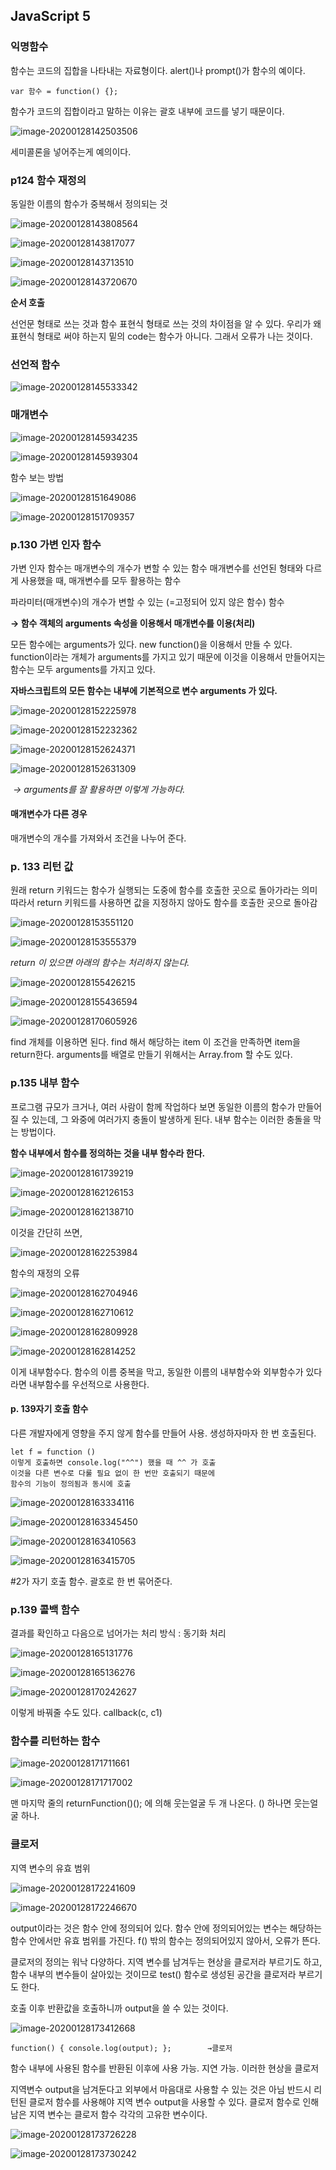 ## JavaScript 5



### 익명함수

함수는 코드의 집합을 나타내는 자료형이다. alert()나 prompt()가 함수의 예이다.

```
var 함수 = function() {};
```

함수가 코드의 집합이라고 말하는 이유는 괄호 내부에 코드를 넣기 때문이다.

![image-20200128142503506](C:\Users\HPE\AppData\Roaming\Typora\typora-user-images\image-20200128142503506.png)

세미콜론을 넣어주는게 예의이다.



### p124 함수 재정의
동일한 이름의 함수가 중복해서 정의되는 것

![image-20200128143808564](C:\Users\HPE\AppData\Roaming\Typora\typora-user-images\image-20200128143808564.png)

![image-20200128143817077](C:\Users\HPE\AppData\Roaming\Typora\typora-user-images\image-20200128143817077.png)





![image-20200128143713510](C:\Users\HPE\AppData\Roaming\Typora\typora-user-images\image-20200128143713510.png)

![image-20200128143720670](C:\Users\HPE\AppData\Roaming\Typora\typora-user-images\image-20200128143720670.png)

**순서 호출**

선언문 형태로 쓰는 것과 함수 표현식 형태로 쓰는 것의 차이점을 알 수 있다. 우리가 왜 표현식 형태로 써야 하는지
밑의 code는 함수가 아니다. 그래서 오류가 나는 것이다.



### 선언적 함수

![image-20200128145533342](C:\Users\HPE\AppData\Roaming\Typora\typora-user-images\image-20200128145533342.png)



### 매개변수

![image-20200128145934235](C:\Users\HPE\AppData\Roaming\Typora\typora-user-images\image-20200128145934235.png)

![image-20200128145939304](C:\Users\HPE\AppData\Roaming\Typora\typora-user-images\image-20200128145939304.png)

함수 보는 방법

![image-20200128151649086](C:\Users\HPE\AppData\Roaming\Typora\typora-user-images\image-20200128151649086.png)

![image-20200128151709357](C:\Users\HPE\AppData\Roaming\Typora\typora-user-images\image-20200128151709357.png)



### p.130 가변 인자 함수

가변 인자 함수는 매개변수의 개수가 변할 수 있는 함수
매개변수를 선언된 형태와 다르게 사용했을 때, 매개변수를 모두 활용하는 함수

파라미터(매개변수)의 개수가 변할 수 있는 (=고정되어 있지 않은 함수) 함수

**→ 함수 객체의 arguments 속성을 이용해서 매개변수를 이용(처리)**

모든 함수에는 arguments가 있다.
new function()을 이용해서 만들 수 있다. function이라는 개체가 arguments를 가지고 있기 때문에
이것을 이용해서 만들어지는 함수는 모두 arguments를 가지고 있다.

**자바스크립트의 모든 함수는 내부에 기본적으로 변수 arguments 가 있다.**

![image-20200128152225978](C:\Users\HPE\AppData\Roaming\Typora\typora-user-images\image-20200128152225978.png)

![image-20200128152232362](C:\Users\HPE\AppData\Roaming\Typora\typora-user-images\image-20200128152232362.png)

![image-20200128152624371](C:\Users\HPE\AppData\Roaming\Typora\typora-user-images\image-20200128152624371.png)

![image-20200128152631309](C:\Users\HPE\AppData\Roaming\Typora\typora-user-images\image-20200128152631309.png)

​														*→ arguments를 잘 활용하면 이렇게 가능하다.*

#### 매개변수가 다른 경우

매개변수의 개수를 가져와서 조건을 나누어 준다.



### p. 133 리턴 값

원래 return 키워드는 함수가 실행되는 도중에 함수를 호출한 곳으로 돌아가라는 의미
따라서 return 키워드를 사용하면 값을 지정하지 않아도 함수를 호출한 곳으로 돌아감

![image-20200128153551120](C:\Users\HPE\AppData\Roaming\Typora\typora-user-images\image-20200128153551120.png)

![image-20200128153555379](C:\Users\HPE\AppData\Roaming\Typora\typora-user-images\image-20200128153555379.png)

*return 이 있으면 아래의 함수는 처리하지 않는다.*

![image-20200128155426215](C:\Users\HPE\AppData\Roaming\Typora\typora-user-images\image-20200128155426215.png)

![image-20200128155436594](C:\Users\HPE\AppData\Roaming\Typora\typora-user-images\image-20200128155436594.png)

![image-20200128170605926](C:\Users\HPE\AppData\Roaming\Typora\typora-user-images\image-20200128170605926.png)

find 개체를 이용하면 된다. find 해서 해당하는 item 이 조건을 만족하면 item을 return한다.
arguments를 배열로 만들기 위해서는 Array.from  할 수도 있다.

### p.135 내부 함수

프로그램 규모가 크거나, 여러 사람이 함께 작업하다 보면 동일한 이름의 함수가 만들어 질 수 있는데,
그 와중에 여러가지 충돌이 발생하게 된다. 내부 함수는 이러한 충돌을 막는 방법이다.

**함수 내부에서 함수를 정의하는 것을 내부 함수라 한다.**

![image-20200128161739219](C:\Users\HPE\AppData\Roaming\Typora\typora-user-images\image-20200128161739219.png)

![image-20200128162126153](C:\Users\HPE\AppData\Roaming\Typora\typora-user-images\image-20200128162126153.png)

![image-20200128162138710](C:\Users\HPE\AppData\Roaming\Typora\typora-user-images\image-20200128162138710.png)

이것을 간단히 쓰면,

![image-20200128162253984](C:\Users\HPE\AppData\Roaming\Typora\typora-user-images\image-20200128162253984.png)



함수의 재정의 오류

![image-20200128162704946](C:\Users\HPE\AppData\Roaming\Typora\typora-user-images\image-20200128162704946.png)

![image-20200128162710612](C:\Users\HPE\AppData\Roaming\Typora\typora-user-images\image-20200128162710612.png)

![image-20200128162809928](C:\Users\HPE\AppData\Roaming\Typora\typora-user-images\image-20200128162809928.png)

![image-20200128162814252](C:\Users\HPE\AppData\Roaming\Typora\typora-user-images\image-20200128162814252.png)

이게 내부함수다. 함수의 이름 중복을 막고, 동일한 이름의 내부함수와 외부함수가 있다라면 내부함수를 우선적으로 사용한다.

#### p. 139자기 호출 함수

다른 개발자에게 영향을 주지 않게 함수를 만들어 사용.
생성하자마자 한 번 호출된다.

```
let f = function ()
이렇게 호출하면 console.log("^^") 했을 때 ^^ 가 호출
이것을 다른 변수로 다룰 필요 없이 한 번만 호출되기 때문에
함수의 기능이 정의됨과 동시에 호출
```

![image-20200128163334116](C:\Users\HPE\AppData\Roaming\Typora\typora-user-images\image-20200128163334116.png)

![image-20200128163345450](C:\Users\HPE\AppData\Roaming\Typora\typora-user-images\image-20200128163345450.png)

![image-20200128163410563](C:\Users\HPE\AppData\Roaming\Typora\typora-user-images\image-20200128163410563.png)

![image-20200128163415705](C:\Users\HPE\AppData\Roaming\Typora\typora-user-images\image-20200128163415705.png)

#2가 자기 호출 함수. 괄호로 한 번 묶어준다.

### p.139 콜백 함수

결과를 확인하고 다음으로 넘어가는 처리 방식 : 동기화 처리

![image-20200128165131776](C:\Users\HPE\AppData\Roaming\Typora\typora-user-images\image-20200128165131776.png)

![image-20200128165136276](C:\Users\HPE\AppData\Roaming\Typora\typora-user-images\image-20200128165136276.png)

![image-20200128170242627](C:\Users\HPE\AppData\Roaming\Typora\typora-user-images\image-20200128170242627.png)

이렇게 바꿔줄 수도 있다. callback(c, c1)



### 함수를 리턴하는 함수

![image-20200128171711661](C:\Users\HPE\AppData\Roaming\Typora\typora-user-images\image-20200128171711661.png)

![image-20200128171717002](C:\Users\HPE\AppData\Roaming\Typora\typora-user-images\image-20200128171717002.png)

맨 마지막 줄의 returnFunction()(); 에 의해 웃는얼굴 두 개 나온다. () 하나면 웃는얼굴 하나.



### 클로저

지역 변수의 유효 범위


![image-20200128172241609](C:\Users\HPE\AppData\Roaming\Typora\typora-user-images\image-20200128172241609.png)

![image-20200128172246670](C:\Users\HPE\AppData\Roaming\Typora\typora-user-images\image-20200128172246670.png)

output이라는 것은 함수 안에 정의되어 있다. 함수 안에 정의되어있는 변수는 해당하는 함수 안에서만 유효 범위를 가진다. f() 밖의 함수는 정의되어있지 않아서, 오류가 뜬다.

클로저의 정의는 워낙 다양하다. 지역 변수를 남겨두는 현상을 클로저라 부르기도 하고,
함수 내부의 변수들이 살아있는 것이므로 test() 함수로 생성된 공간을 클로저라 부르기도 한다.

호출 이후 반환값을 호출하니까 output을 쓸 수 있는 것이다. 

![image-20200128173412668](C:\Users\HPE\AppData\Roaming\Typora\typora-user-images\image-20200128173412668.png)

```
function() { console.log(output); };		→클로저
```

함수 내부에 사용된 함수를 반환된 이후에 사용 가능. 지연 가능. 이러한 현상을 클로저

지역변수 output을 남겨둔다고 외부에서 마음대로 사용할 수 있는 것은 아님
반드시 리턴된 클로저 함수를 사용해야 지역 변수 output을 사용할 수 있다.
클로저 함수로 인해 남은 지역 변수는 클로저 함수 각각의 고유한 변수이다.

![image-20200128173726228](C:\Users\HPE\AppData\Roaming\Typora\typora-user-images\image-20200128173726228.png)

![image-20200128173730242](C:\Users\HPE\AppData\Roaming\Typora\typora-user-images\image-20200128173730242.png)